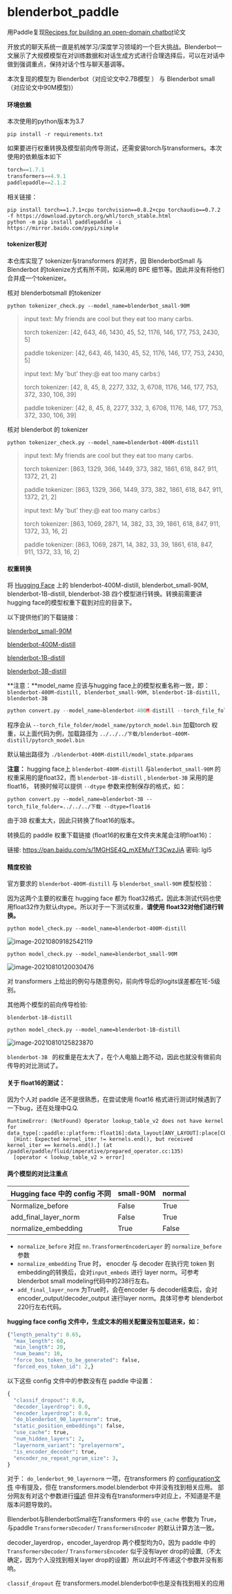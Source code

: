 # blenderbot_paddle

用Paddle复现[Recipes for building an open-domain chatbot](https://aclanthology.org/2021.eacl-main.24.pdf)论文

开放式的聊天系统一直是机械学习/深度学习领域的一个巨大挑战。Blenderbot一文展示了大规模模型在对训练数据和对话生成方式进行合理选择后，可以在对话中做到强调重点，保持对话个性与聊天基调等。

本次复现的模型为 Blenderbot（对应论文中2.7B模型 ） 与 Blenderbot small （对应论文中90M模型)）

#### 环境依赖

本次使用的python版本为3.7

```
pip install -r requirements.txt
```

如果要进行权重转换及模型前向传导测试，还需安装torch与transformers。本次使用的依赖版本如下

```python
torch==1.7.1
transformers==4.9.1
paddlepaddle==2.1.2
```

相关链接：

```
pip install torch==1.7.1+cpu torchvision==0.8.2+cpu torchaudio==0.7.2 -f https://download.pytorch.org/whl/torch_stable.html
python -m pip install paddlepaddle -i https://mirror.baidu.com/pypi/simple
```

#### tokenizer核对

本仓库实现了 tokenizer与transformers 的对齐，因 BlenderbotSmall 与 Blenderbot 的tokenize方式有所不同，如采用的 BPE 细节等。因此并没有将他们合并成一个tokenizer。

核对 blenderbotsmall 的tokenizer

```
python tokenizer_check.py --model_name=blenderbot_small-90M
```

> input text: My friends are cool but they eat too many carbs.
>
> torch tokenizer:  [42, 643, 46, 1430, 45, 52, 1176, 146, 177, 753, 2430, 5]
>
> paddle tokenizer:  [42, 643, 46, 1430, 45, 52, 1176, 146, 177, 753, 2430, 5]
>
> input text: My 'but' they:@ eat too many carbs:)
>
> torch tokenizer:  [42, 8, 45, 8, 2277, 332, 3, 6708, 1176, 146, 177, 753, 372, 330, 106, 39]
>
> paddle tokenizer:  [42, 8, 45, 8, 2277, 332, 3, 6708, 1176, 146, 177, 753, 372, 330, 106, 39]

核对 blenderbot 的 tokenizer

```
python tokenizer_check.py --model_name=blenderbot-400M-distill
```

> input text: My friends are cool but they eat too many carbs.
>
> torch tokenizer:  [863, 1329, 366, 1449, 373, 382, 1861, 618, 847, 911, 1372, 21, 2]
>
> paddle tokenizer:  [863, 1329, 366, 1449, 373, 382, 1861, 618, 847, 911, 1372, 21, 2]
>
> input text: My 'but' they:@ eat too many carbs:)
>
> torch tokenizer:  [863, 1069, 2871, 14, 382, 33, 39, 1861, 618, 847, 911, 1372, 33, 16, 2]
>
> paddle tokenizer:  [863, 1069, 2871, 14, 382, 33, 39, 1861, 618, 847, 911, 1372, 33, 16, 2]

#### 权重转换

将 [Hugging Face](https://huggingface.co/models?search=blender) 上的 blenderbot-400M-distill, blenderbot_small-90M, blenderbot-1B-distill, blenderbot-3B 四个模型进行转换。转换前需要讲hugging face的模型权重下载到对应的目录下。

以下提供他们的下载链接：

[blenderbot_small-90M](https://huggingface.co/facebook/blenderbot_small-90M/tree/main)

[blenderbot-400M-distill](https://huggingface.co/facebook/blenderbot-400M-distill/tree/main)

[blenderbot-1B-distill](https://huggingface.co/facebook/blenderbot-1B-distill/tree/main)

[blenderbot-3B-distill](https://huggingface.co/facebook/blenderbot-3B/tree/main)

**注意：**model_name 应该与hugging face上的模型权重名称一致，即：`blenderbot-400M-distill, blenderbot_small-90M, blenderbot-1B-distill, blenderbot-3B`

```python
python convert.py --model_name=blenderbot-400M-distill --torch_file_folder=../../../下载
```

程序会从 `--torch_file_folder/model_name/pytorch_model.bin` 加载torch 权重，以上面代码为例，加载路径为 `../../../下载/blenderbot-400M-distill/pytorch_model.bin`

默认输出路径为 `./blenderbot-400M-distill/model_state.pdparams`

**注意：** hugging face上 `blenderbot-400M-distill`  与`blenderbot_small-90M` 的权重采用的是float32，而 `blenderbot-1B-distill` , `blenderbot-3B` 采用的是 float16， 转换时候可以提供 `--dtype` 参数来控制保存的格式，如：

```shell
python convert.py --model_name=blenderbot-3B --torch_file_folder=../../../下载 --dtype=float16
```

由于3B 权重太大，因此只转换了float16的版本。

转换后的 paddle 权重下载链接 (float16的权重在文件夹末尾会注明float16)：

链接: https://pan.baidu.com/s/1MGHSE4Q_mXEMuYT3CwzJiA  密码: lgl5

#### 精度校验

官方要求的 `blenderbot-400M-distill` 与 `blenderbot_small-90M` 模型校验：

因为这两个主要的权重在 hugging face 都为 float32格式，因此本测试代码也使用float32作为默认dtype。所以对于一下测试权重，**请使用 float32对他们进行转换。**

```shell
python model_check.py --model_name=blenderbot-400M-distill
```

![image-20210809182542119](img/README/image-20210809182542119.png)

```shell
python model_check.py --model_name=blenderbot_small-90M
```

![image-20210810120030476](img/README/image-20210810120030476.png)

对 transformers 上给出的例句与随意例句，前向传导后的logits误差都在1E-5级别。

其他两个模型的前向传导检验:

`blenderbot-1B-distill`

```shell
python model_check.py --model_name=blenderbot-1B-distill
```

![image-20210810125823870](img/README/image-20210810125823870.png)

`blenderbot-3B ` 的权重是在太大了，在个人电脑上跑不动，因此也就没有做前向传导的对比测试了。

#### 关于 float16的测试：

因为个人对 paddle 还不是很熟悉，在尝试使用 float16 格式进行测试时候遇到了一下bug，还在处理中Q.Q.

```
RuntimeError: (NotFound) Operator lookup_table_v2 does not have kernel for data_type[::paddle::platform::float16]:data_layout[ANY_LAYOUT]:place[CPUPlace]:library_type[PLAIN].
  [Hint: Expected kernel_iter != kernels.end(), but received kernel_iter == kernels.end().] (at /paddle/paddle/fluid/imperative/prepared_operator.cc:135)
  [operator < lookup_table_v2 > error]
```

#### 两个模型的对比注重点

| Hugging face 中的 config 不同 | small-90M | normal |
| ----------------------------- | --------- | ------ |
| Normalize_before              | False     | True   |
| add_final_layer_norm          | False     | True   |
| normalize_embedding           | True      | False  |

+ `normalize_before` 对应 `nn.TransformerEncoderLayer` 的 `normalize_before` 参数
+ `normalize_embedding` True 时， enocder 与 decoder 在执行完 token 到 embedding的转换后，会对`input_embeds` 进行 layer norm。可参考blenderbot small modeling代码中的238行左右。
+ `add_final_layer_norm` 为True时，会在encoder 与 decoder结束后，会对encoder_output/decoder_output 进行layer norm。具体可参考 blenderbot 220行左右代码。

**hugging face config 文件中，生成文本的相关配置没有加载进来，如：**

```python
{"length_penalty": 0.65,
  "max_length": 60,
  "min_length": 20,
  "num_beams": 10,
  "force_bos_token_to_be_generated": false,
  "forced_eos_token_id": 2,}
```

以下这些 config 文件中的参数没有在 paddle 中设置：

```python
{
  "classif_dropout": 0.0,
  "decoder_layerdrop": 0.0,
  "encoder_layerdrop": 0.0,
  "do_blenderbot_90_layernorm": true, 
  "static_position_embeddings": false,
  "use_cache": true,
  "num_hidden_layers": 2,
  "layernorm_variant": "prelayernorm",
  "is_encoder_decoder": true,
  "encoder_no_repeat_ngram_size": 3,
}
```

对于： `do_lenderbot_90_layernorm` 一项，在transformers 的 [configuration文件](https://huggingface.co/transformers/v3.4.0/_modules/transformers/configuration_blenderbot.html) 中有提及，但在 transformers.model.blenderbot 中并没有找到相关应用。 部分网友有对这个参数进行[描述](https://gist.github.com/sshleifer/cb245b8739420724a32fc0c22344aee0) 但并没有在transformers中对应上，不知道是不是版本问题导致的。

Blenderbot与BlenderbotSmall在Transformers 中的 `use_cache` 参数为 True，与paddle `TransformersDecoder`/ `TransformersEncoder` 的默认计算方法一致。

decoder_layerdrop，encoder_layerdrop 两个模型均为0，因为 paddle 中的  `TransformersDecoder`/ `TransformersEncoder` 似乎没有layer drop的设置,（不太确定，因为个人没找到相关layer drop的设置）所以此时不传递这个参数并没有影响。

`classif_dropout` 在  transformers.model.blenderbot中也是没有找到相关的应用
